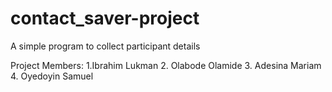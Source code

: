 # contact_saver-project
A simple program to collect participant details


Project Members:
1.Ibrahim Lukman
2. Olabode Olamide
3. Adesina Mariam
4. Oyedoyin Samuel
